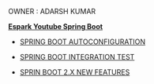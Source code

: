 
OWNER : ADARSH KUMAR 

**[Espark Youtube Spring Boot ](https://www.youtube.com/playlist?list=PLBH_SvM38ibHFj5ulvAobbYbd9dOiIAOW)**

- [SPRING BOOT AUTOCONFIGURATION](https://github.com/adarshkumarsingh83/spring_boot/blob/master/DOCUMENTS/SpringbootAutoConfiguraiton_README.md)

- [SPRING BOOT INTEGRATION TEST](https://github.com/adarshkumarsingh83/spring_boot/blob/master/DOCUMENTS/IntegrationTests_README.md)

- [SPRIN BOOT 2.X NEW FEATURES](https://github.com/adarshkumarsingh83/spring_boot/blob/master/DOCUMENTS/2.x%20spring%20boot%20readme.md)



